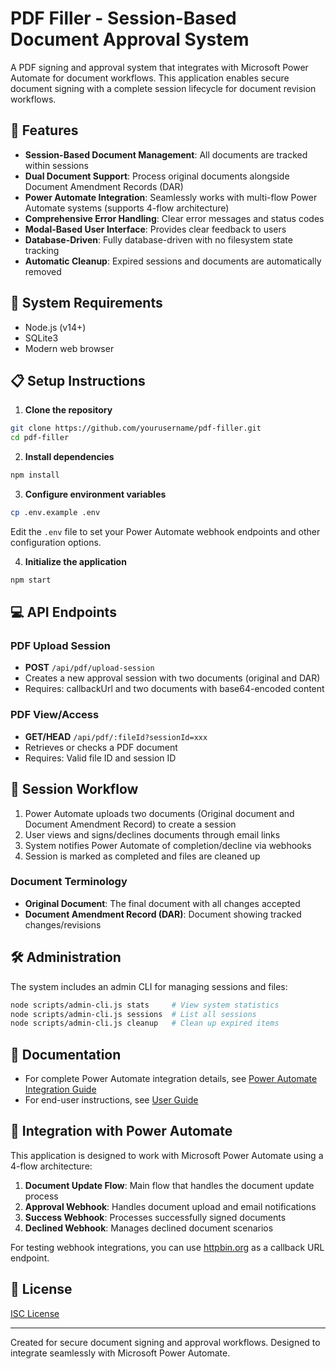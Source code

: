 # PDF Filler - Session-Based Document Approval System

A PDF signing and approval system that integrates with Microsoft Power Automate for document workflows. This application enables secure document signing with a complete session lifecycle for document revision workflows.

## 🌟 Features

- **Session-Based Document Management**: All documents are tracked within sessions
- **Dual Document Support**: Process original documents alongside Document Amendment Records (DAR)
- **Power Automate Integration**: Seamlessly works with multi-flow Power Automate systems (supports 4-flow architecture)
- **Comprehensive Error Handling**: Clear error messages and status codes
- **Modal-Based User Interface**: Provides clear feedback to users
- **Database-Driven**: Fully database-driven with no filesystem state tracking
- **Automatic Cleanup**: Expired sessions and documents are automatically removed

## 🔧 System Requirements

- Node.js (v14+)
- SQLite3
- Modern web browser

## 📋 Setup Instructions

1. **Clone the repository**

```bash
git clone https://github.com/yourusername/pdf-filler.git
cd pdf-filler
```

2. **Install dependencies**

```bash
npm install
```

3. **Configure environment variables**

```bash
cp .env.example .env
```

Edit the `.env` file to set your Power Automate webhook endpoints and other configuration options.

4. **Initialize the application**

```bash
npm start
```

## 💻 API Endpoints

### PDF Upload Session
- **POST** `/api/pdf/upload-session`
- Creates a new approval session with two documents (original and DAR)
- Requires: callbackUrl and two documents with base64-encoded content

### PDF View/Access
- **GET/HEAD** `/api/pdf/:fileId?sessionId=xxx`
- Retrieves or checks a PDF document
- Requires: Valid file ID and session ID

## 🔄 Session Workflow

1. Power Automate uploads two documents (Original document and Document Amendment Record) to create a session
2. User views and signs/declines documents through email links
3. System notifies Power Automate of completion/decline via webhooks
4. Session is marked as completed and files are cleaned up

### Document Terminology

- **Original Document**: The final document with all changes accepted
- **Document Amendment Record (DAR)**: Document showing tracked changes/revisions

## 🛠️ Administration

The system includes an admin CLI for managing sessions and files:

```bash
node scripts/admin-cli.js stats     # View system statistics
node scripts/admin-cli.js sessions  # List all sessions
node scripts/admin-cli.js cleanup   # Clean up expired items
```

## 📄 Documentation

- For complete Power Automate integration details, see [Power Automate Integration Guide](docs/power-automate-integration.md)
- For end-user instructions, see [User Guide](docs/user-guide.md)

## 🔌 Integration with Power Automate

This application is designed to work with Microsoft Power Automate using a 4-flow architecture:

1. **Document Update Flow**: Main flow that handles the document update process
2. **Approval Webhook**: Handles document upload and email notifications
3. **Success Webhook**: Processes successfully signed documents
4. **Declined Webhook**: Manages declined document scenarios

For testing webhook integrations, you can use [httpbin.org](https://httpbin.org/post) as a callback URL endpoint.

## 📝 License

[ISC License](LICENSE)

---

Created for secure document signing and approval workflows. Designed to integrate seamlessly with Microsoft Power Automate.
